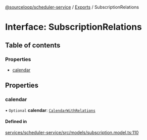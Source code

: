 [@sourceloop/scheduler-service](../README.md) / [Exports](../modules.md) / SubscriptionRelations

# Interface: SubscriptionRelations

## Table of contents

### Properties

- [calendar](SubscriptionRelations.md#calendar)

## Properties

### calendar

• `Optional` **calendar**: [`CalendarWithRelations`](../modules.md#calendarwithrelations)

#### Defined in

[services/scheduler-service/src/models/subscription.model.ts:110](https://github.com/sourcefuse/loopback4-microservice-catalog/blob/d35fdb3f0/services/scheduler-service/src/models/subscription.model.ts#L110)
